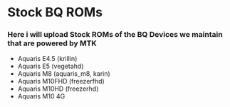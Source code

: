 Stock BQ ROMs
==================

### Here i will upload Stock ROMs of the BQ Devices we maintain that are powered by MTK
 - Aquaris E4.5 (krillin)
 - Aquaris E5 (vegetahd)
 - Aquaris M8 (aquaris_m8, karin)
 - Aquaris M10FHD (freezerfhd)
 - Aquaris M10HD (freezerhd)
 - Aquaris M10 4G
